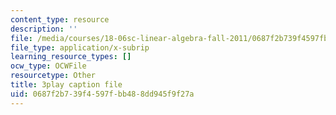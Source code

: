 ```yaml
---
content_type: resource
description: ''
file: /media/courses/18-06sc-linear-algebra-fall-2011/0687f2b739f4597fbb488dd945f9f27a_3cMyj8EKFGo.vtt
file_type: application/x-subrip
learning_resource_types: []
ocw_type: OCWFile
resourcetype: Other
title: 3play caption file
uid: 0687f2b7-39f4-597f-bb48-8dd945f9f27a
---
```

